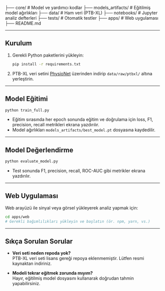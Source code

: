 ├── core/ # Model ve yardımcı kodlar
├── models_artifacts/ # Eğitilmiş model ağırlıkları
├── data/ # Ham veri (PTB-XL)
├── notebooks/ # Jupyter analiz defterleri
├── tests/ # Otomatik testler
├── apps/ # Web uygulaması
├── README.md


---

## Kurulum

1. Gerekli Python paketlerini yükleyin:
    ```bash
    pip install -r requirements.txt
    ```
2. PTB-XL veri setini [PhysioNet](https://physionet.org/content/ptb-xl/1.0.3/) üzerinden indirip `data/raw/ptbxl/` altına yerleştirin.

---

## Model Eğitimi

```bash
python train_full.py
```
- Eğitim sırasında her epoch sonunda eğitim ve doğrulama için loss, F1, precision, recall metrikleri ekrana yazdırılır.
- Model ağırlıkları `models_artifacts/best_model.pt` dosyasına kaydedilir.

---

## Model Değerlendirme

```bash
python evaluate_model.py
```
- Test sonunda F1, precision, recall, ROC-AUC gibi metrikler ekrana yazdırılır.

---

## Web Uygulaması

Web arayüzü ile sinyal veya görsel yükleyerek analiz yapmak için:
```bash
cd apps/web
# Gerekli bağımlılıkları yükleyin ve başlatın (ör. npm, yarn, vs.)
```

---

## Sıkça Sorulan Sorular

- **Veri seti neden repoda yok?**  
  PTB-XL veri seti lisans gereği repoya eklenmemiştir. Lütfen resmi kaynaktan indiriniz.

- **Modeli tekrar eğitmek zorunda mıyım?**  
  Hayır, eğitilmiş model dosyasını kullanarak doğrudan tahmin yapabilirsiniz.
